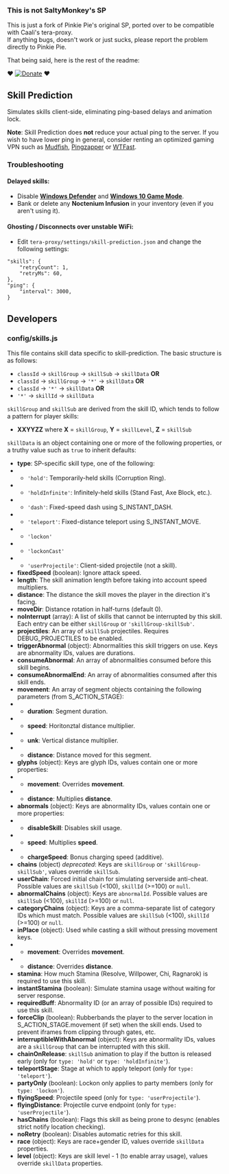 ### This is not SaltyMonkey's SP
This is just a fork of Pinkie Pie's original SP, ported over to be compatible with Caali's tera-proxy.  
If anything bugs, doesn't work or just sucks, please report the problem directly to Pinkie Pie.  
  
That being said, here is the rest of the readme:  
  
  
:heart: [![Donate](https://img.shields.io/badge/Donate-PayPal-ff69b4.svg)](https://www.paypal.com/cgi-bin/webscr?cmd=_donations&business=5MTKARBK2CNG8&lc=US&item_name=Pinkie%27s%20TERA%20Mods&currency_code=USD) :heart:

## Skill Prediction
Simulates skills client-side, eliminating ping-based delays and animation lock.

**Note**: Skill Prediction does **not** reduce your actual ping to the server. If you wish to have lower ping in general, consider renting an optimized gaming VPN such as [Mudfish](https://mudfish.net/), [Pingzapper](https://pingzapper.com/) or [WTFast](https://www.wtfast.com/).

### Troubleshooting
#### Delayed skills:
* Disable **[Windows Defender](https://www.windowscentral.com/how-permanently-disable-windows-defender-windows-10)** and **[Windows 10 Game Mode](https://www.windowscentral.com/how-enable-disable-game-mode-windows-10-creators-update)**.
* Bank or delete any **Noctenium Infusion** in your inventory (even if you aren't using it).

#### Ghosting / Disconnects over unstable WiFi:
* Edit `tera-proxy/settings/skill-prediction.json` and change the following settings:
```
"skills": {
	"retryCount": 1,
	"retryMs": 60,
},
"ping": {
	"interval": 3000,
}
```

## Developers
### config/skills.js
This file contains skill data specific to skill-prediction. The basic structure is as follows:
* `classId` -> `skillGroup` -> `skillSub` -> `skillData` **OR**
* `classId` -> `skillGroup` -> `'*'` -> `skillData` **OR**
* `classId` -> `'*'` -> `skillData` **OR**
* `'*'` -> `skillId` -> `skillData`

`skillGroup` and `skillSub` are derived from the skill ID, which tends to follow a pattern for player skills:
* **XXYYZZ** where **X** = `skillGroup`, **Y** = `skillLevel`, **Z** = `skillSub`

`skillData` is an object containing one or more of the following properties, or a truthy value such as `true` to inherit defaults:
* **type**: SP-specific skill type, one of the following:
* * `'hold'`: Temporarily-held skills (Corruption Ring).
* * `'holdInfinite'`: Infinitely-held skills (Stand Fast, Axe Block, etc.).
* * `'dash'`: Fixed-speed dash using S_INSTANT_DASH.
* * `'teleport'`: Fixed-distance teleport using S_INSTANT_MOVE.
* * `'lockon'`
* * `'lockonCast'`
* * `'userProjectile'`: Client-sided projectile (not a skill).
* **fixedSpeed** (boolean): Ignore attack speed.
* **length**: The skill animation length before taking into account speed multipliers.
* **distance**: The distance the skill moves the player in the direction it's facing.
* **moveDir**: Distance rotation in half-turns (default 0).
* **noInterrupt** (array): A list of skills that cannot be interrupted by this skill. Each entry can be either `skillGroup` or `'skillGroup-skillSub'`.
* **projectiles**: An array of `skillSub` projectiles. Requires DEBUG_PROJECTILES to be enabled.
* **triggerAbnormal** (object): Abnormalities this skill triggers on use. Keys are abnormality IDs, values are durations.
* **consumeAbnormal**: An array of abnormalities consumed before this skill begins.
* **consumeAbnormalEnd**: An array of abnormalities consumed after this skill ends.
* **movement**: An array of segment objects containing the following parameters (from S_ACTION_STAGE):
* * **duration**: Segment duration.
* * **speed**: Horitonztal distance multiplier.
* * **unk**: Vertical distance multiplier.
* * **distance**: Distance moved for this segment.
* **glyphs** (object): Keys are glyph IDs, values contain one or more properties:
* * **movement**: Overrides **movement**.
* * **distance**: Multiplies **distance**.
* **abnormals** (object): Keys are abnormality IDs, values contain one or more properties:
* * **disableSkill**: Disables skill usage.
* * **speed**: Multiplies **speed**.
* * **chargeSpeed**: Bonus charging speed (additive).
* **chains** (object) *deprecated*: Keys are `skillGroup` or `'skillGroup-skillSub'`, values override `skillSub`.
* **userChain**: Forced initial chain for simulating serverside anti-cheat. Possible values are `skillSub` (<100), `skillId` (>=100) or `null`.
* **abnormalChains** (object): Keys are `abnormalId`. Possible values are `skillSub` (<100), `skillId` (>=100) or `null`.
* **categoryChains** (object): Keys are a comma-separate list of category IDs which must match. Possible values are `skillSub` (<100), `skillId` (>=100) or `null`.
* **inPlace** (object): Used while casting a skill without pressing movement keys.
* * **movement**: Overrides **movement**.
* * **distance**: Overrides **distance**.
* **stamina**: How much Stamina (Resolve, Willpower, Chi, Ragnarok) is required to use this skill.
* **instantStamina** (boolean): Simulate stamina usage without waiting for server response.
* **requiredBuff**: Abnormality ID (or an array of possible IDs) required to use this skill.
* **forceClip** (boolean): Rubberbands the player to the server location in S_ACTION_STAGE.movement (if set) when the skill ends. Used to prevent iframes from clipping through gates, etc.
* **interruptibleWithAbnormal** (object): Keys are abnormality IDs, values are a `skillGroup` that can be interrupted with this skill.
* **chainOnRelease**: `skillSub` animation to play if the button is released early (only for `type: 'hold'` or `type: 'holdInfinite'`).
* **teleportStage**: Stage at which to apply teleport (only for `type: 'teleport'`).
* **partyOnly** (boolean): Lockon only applies to party members (only for `type: 'lockon'`).
* **flyingSpeed**: Projectile speed (only for `type: 'userProjectile'`).
* **flyingDistance**: Projectile curve endpoint (only for `type: 'userProjectile'`).
* **hasChains** (boolean): Flags this skill as being prone to desync (enables strict notify location checking).
* **noRetry** (boolean): Disables automatic retries for this skill.
* **race** (object): Keys are race+gender ID, values override `skillData` properties.
* **level** (object): Keys are skill level - 1 (to enable array usage), values override `skillData` properties.